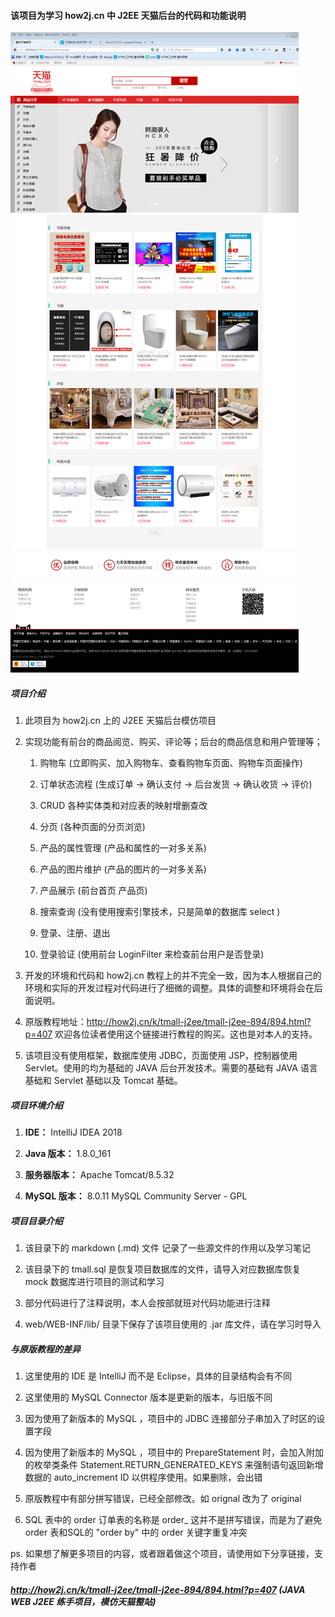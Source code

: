 
#### 该项目为学习 how2j.cn 中 J2EE 天猫后台的代码和功能说明

![home](https://github.com/EdwardLiu-Aurora/tmall/blob/master/web/img/home.png?raw=true)

##### 项目介绍

1. 此项目为 how2j.cn 上的 J2EE 天猫后台模仿项目

2. 实现功能有前台的商品阅览、购买、评论等；后台的商品信息和用户管理等；

    1. 购物车 (立即购买、加入购物车、查看购物车页面、购物车页面操作)
    
    2. 订单状态流程 (生成订单 -> 确认支付 -> 后台发货 -> 确认收货 -> 评价)
    
    3. CRUD 各种实体类和对应表的映射增删查改
    
    4. 分页 (各种页面的分页浏览)
    
    5. 产品的属性管理 (产品和属性的一对多关系)
    
    6. 产品的图片维护 (产品的图片的一对多关系)
    
    7. 产品展示 (前台首页 产品页)
    
    8. 搜索查询 (没有使用搜索引擎技术，只是简单的数据库 select )
    
    9. 登录、注册、退出
    
    10. 登录验证 (使用前台 LoginFilter 来检查前台用户是否登录)

3. 开发的环境和代码和 how2j.cn 教程上的并不完全一致，因为本人根据自己的环境和实际的开发过程对代码进行了细微的调整。具体的调整和环境将会在后面说明。

4. 原版教程地址：http://how2j.cn/k/tmall-j2ee/tmall-j2ee-894/894.html?p=407 欢迎各位读者使用这个链接进行教程的购买。这也是对本人的支持。

5. 该项目没有使用框架，数据库使用 JDBC，页面使用 JSP，控制器使用 Servlet。使用的均为基础的 JAVA 后台开发技术。需要的基础有 JAVA 语言基础和 Servlet 基础以及 Tomcat 基础。 

##### 项目环境介绍

1. **IDE：**    IntelliJ IDEA 2018

2. **Java 版本：**   1.8.0_161

3. **服务器版本：**  Apache Tomcat/8.5.32

4. **MySQL 版本：**  8.0.11 MySQL Community Server - GPL

##### 项目目录介绍

1. 该目录下的 markdown (.md) 文件 记录了一些源文件的作用以及学习笔记

2. 该目录下的 tmall.sql 是恢复项目数据库的文件，请导入对应数据库恢复 mock 数据库进行项目的测试和学习

3. 部分代码进行了注释说明，本人会按部就班对代码功能进行注释

4. web/WEB-INF/lib/ 目录下保存了该项目使用的 .jar 库文件，请在学习时导入

##### 与原版教程的差异

1. 这里使用的 IDE 是 IntelliJ 而不是 Eclipse，具体的目录结构会有不同

2. 这里使用的 MySQL Connector 版本是更新的版本，与旧版不同

3. 因为使用了新版本的 MySQL ，项目中的 JDBC 连接部分子串加入了时区的设置字段

4. 因为使用了新版本的 MySQL ，项目中的 PrepareStatement 时，会加入附加的枚举类条件 Statement.RETURN_GENERATED_KEYS 来强制语句返回新增数据的 auto_increment ID 以供程序使用。如果删除，会出错

5. 原版教程中有部分拼写错误，已经全部修改。如 orignal 改为了 original

6. SQL 表中的 order 订单表的名称是 order_ 这并不是拼写错误，而是为了避免 order 表和SQL的 "order by" 中的 order 关键字重复冲突 

ps. 如果想了解更多项目的内容，或者跟着做这个项目，请使用如下分享链接，支持作者

##### http://how2j.cn/k/tmall-j2ee/tmall-j2ee-894/894.html?p=407	(JAVA WEB J2EE 练手项目，模仿天猫整站)
